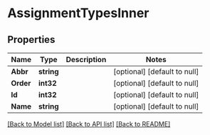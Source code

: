 # AssignmentTypesInner

## Properties
Name | Type | Description | Notes
------------ | ------------- | ------------- | -------------
**Abbr** | **string** |  | [optional] [default to null]
**Order** | **int32** |  | [optional] [default to null]
**Id** | **int32** |  | [optional] [default to null]
**Name** | **string** |  | [optional] [default to null]

[[Back to Model list]](../README.md#documentation-for-models) [[Back to API list]](../README.md#documentation-for-api-endpoints) [[Back to README]](../README.md)

